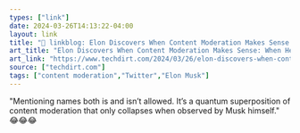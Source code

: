 ```yaml
---
types: ["link"]
date: 2024-03-26T14:13:22-04:00
layout: link
title: "🔗 linkblog: Elon Discovers When Content Moderation Makes Sense: When He Can Use It To Protect Racist Bigots From Being Called Out'"
art_title: "Elon Discovers When Content Moderation Makes Sense: When He Can Use It To Protect Racist Bigots From Being Called Out"
art_link: "https://www.techdirt.com/2024/03/26/elon-discovers-when-content-moderation-makes-sense-when-he-can-use-it-to-protect-racist-bigots-from-being-called-out/"
source: ["techdirt.com"]
tags: ["content moderation","Twitter","Elon Musk"]
---
```

"Mentioning names both is and isn’t allowed. It’s a quantum superposition of content moderation that only collapses when observed by Musk himself." 😂😂😂
